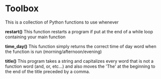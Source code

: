 # Toolbox
This is a collection of Python functions to use whenever

<b>restart()</b>
This function restarts a program if put at the end of a while loop containing your main function


<b>time_day()</b>
 This function simply returns the correct time of day word 
 when the function is run (morning/afternoon/evening)


<b>title()</b>
This program takes a string and capitalizes every word that is not
a function word (and, or, etc...) and also moves the 'The' at the beginning
to the end of the title preceded by a comma.